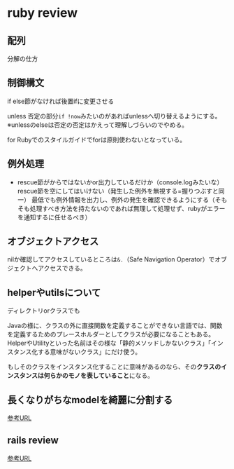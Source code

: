 # ruby review

## 配列

分解の仕方

## 制御構文

if
else節がなければ後置ifに変更させる

unless
否定の部分`if !now`みたいのがあればunlessへ切り替えるようにする。
※unlessのelseは否定の否定はかえって理解しづらいのでやめる。

for
Rubyでのスタイルガイドでforは原則使わないとなっている。

## 例外処理

- rescue節がからではないかor出力しているだけか（console.logみたいな）
rescue節を空にしてはいけない（発生した例外を無視する=握りつぶすと同一）
最低でも例外情報を出力し、例外の発生を確認できるようにする（そもそも処理すべき方法を持たないのであれば無理して処理せず、rubyがエラーを通知するに任せるべき）

## オブジェクトアクセス

nilか確認してアクセスしているところは`&.`（Safe Navigation Operator）でオブジェクトへアクセスできる。

## helperやutilsについて

ディレクトリorクラスでも

Javaの様に、クラスの外に直接関数を定義することができない言語では、関数を定義するためのプレースホルダーとしてクラスが必要になることもある。
HelperやUtilityといった名前はその様な「静的メソッドしかないクラス」「インスタンス化する意味がないクラス」にだけ使う。

もしそのクラスをインスタンス化することに意味があるのなら、その**クラスのインスタンスは何らかのモノを表していること**になる。

## 長くなりがちなmodelを綺麗に分割する

[参考URL](https://qiita.com/masuidrive/items/f2ae316dc8e98b4ff82a)

## rails review

[参考URL](https://qiita.com/magicant/items/8134edf969f9629fa66e)